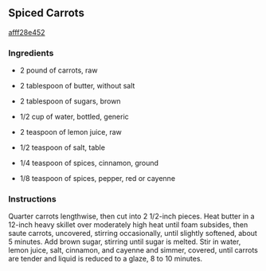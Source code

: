 ## Spiced Carrots

[afff28e452](http://www.epicurious.com/recipes/food/views/spiced-carrots-230983)

### Ingredients

 - 2 pound of carrots, raw

 - 2 tablespoon of butter, without salt

 - 2 tablespoon of sugars, brown

 - 1/2 cup of water, bottled, generic

 - 2 teaspoon of lemon juice, raw

 - 1/2 teaspoon of salt, table

 - 1/4 teaspoon of spices, cinnamon, ground

 - 1/8 teaspoon of spices, pepper, red or cayenne

### Instructions

Quarter carrots lengthwise, then cut into 2 1/2-inch pieces. Heat butter in a 12-inch heavy skillet over moderately high heat until foam subsides, then saute carrots, uncovered, stirring occasionally, until slightly softened, about 5 minutes. Add brown sugar, stirring until sugar is melted. Stir in water, lemon juice, salt, cinnamon, and cayenne and simmer, covered, until carrots are tender and liquid is reduced to a glaze, 8 to 10 minutes.